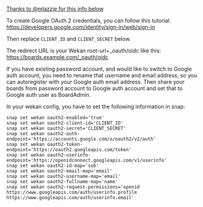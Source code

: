 [Thanks to @mlazzje for this info below](https://github.com/wekan/wekan/issues/2527#issuecomment-654155289)

To create Google OAuth 2 credentials, you can follow this tutorial: https://developers.google.com/identity/sign-in/web/sign-in

Then replace `CLIENT_ID` and `CLIENT_SECRET` below.

The redirect URL is your Wekan root-url+_oauth/oidc like this: https://boards.example.com/_oauth/oidc

If you have existing password account, and would like to switch to Google auth account, you need to rename that username and email address, so you can autoregister with your Google auth email address. Then share your boards from password account to Google auth account and set that to Google auth user as BoardAdmin.

In your wekan config, you have to set the following information in snap:
```
snap set wekan oauth2-enabled='true'
snap set wekan oauth2-client-id='CLIENT_ID'
snap set wekan oauth2-secret='CLIENT_SECRET'
snap set wekan oauth2-auth-endpoint='https://accounts.google.com/o/oauth2/v2/auth'
snap set wekan oauth2-token-endpoint='https://oauth2.googleapis.com/token'
snap set wekan oauth2-userinfo-endpoint='https://openidconnect.googleapis.com/v1/userinfo'
snap set wekan oauth2-id-map='sub'
snap set wekan oauth2-email-map='email'
snap set wekan oauth2-username-map='email'
snap set wekan oauth2-fullname-map='name'
snap set wekan oauth2-request-permissions='openid https://www.googleapis.com/auth/userinfo.profile https://www.googleapis.com/auth/userinfo.email'
```